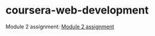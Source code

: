 # coursera-web-development

Module 2 assignment:
[Module 2 assignment](https://banaanihillo.github.io/coursera-web-development/module2-assignment/ "Module 2 assignment")

